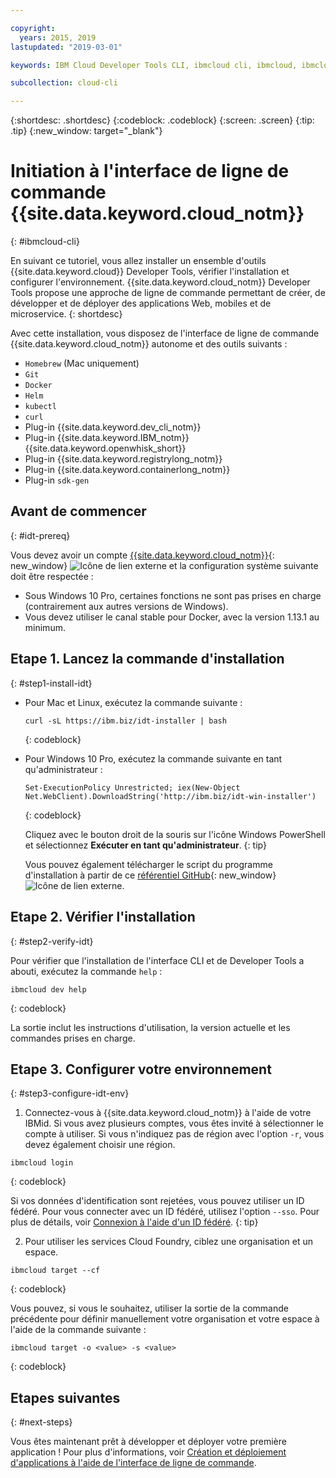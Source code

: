 ```yaml
---

copyright:
  years: 2015, 2019
lastupdated: "2019-03-01"

keywords: IBM Cloud Developer Tools CLI, ibmcloud cli, ibmcloud, ibmcloud dev, cli, plugin, plug-in, command line, command-line, developer tools

subcollection: cloud-cli

---
```


{:shortdesc: .shortdesc}
{:codeblock: .codeblock}
{:screen: .screen}
{:tip: .tip}
{:new_window: target="_blank"}

# Initiation à l'interface de ligne de commande {{site.data.keyword.cloud_notm}}
{: #ibmcloud-cli}

En suivant ce tutoriel, vous allez installer un ensemble d'outils {{site.data.keyword.cloud}} Developer Tools, vérifier l'installation et configurer l'environnement. {{site.data.keyword.cloud_notm}} Developer Tools propose une approche de ligne de commande permettant de créer, de développer et de déployer des applications Web, mobiles et de microservice.
{: shortdesc}

Avec cette installation, vous disposez de l'interface de ligne de commande {{site.data.keyword.cloud_notm}} autonome et des outils suivants :

* `Homebrew` (Mac uniquement)
* `Git`
* `Docker`
* `Helm`
* `kubectl`
* `curl`
* Plug-in {{site.data.keyword.dev_cli_notm}}
* Plug-in {{site.data.keyword.IBM_notm}} {{site.data.keyword.openwhisk_short}}
* Plug-in {{site.data.keyword.registrylong_notm}}
* Plug-in {{site.data.keyword.containerlong_notm}}
* Plug-in `sdk-gen`

## Avant de commencer
{: #idt-prereq}

Vous devez avoir un compte [{{site.data.keyword.cloud_notm}}](https://cloud.ibm.com/){: new_window} ![Icône de lien externe](../icons/launch-glyph.svg "Icône de lien externe") et la configuration système suivante doit être respectée :

* Sous Windows 10 Pro, certaines fonctions ne sont pas prises en charge (contrairement aux autres versions de Windows).
* Vous devez utiliser le canal stable pour Docker, avec la version 1.13.1 au minimum.

## Etape 1. Lancez la commande d'installation
{: #step1-install-idt}

* Pour Mac et Linux, exécutez la commande suivante :
  ```
  curl -sL https://ibm.biz/idt-installer | bash
  ```
  {: codeblock}

* Pour Windows 10 Pro, exécutez la commande suivante en tant qu'administrateur :
  ```
  Set-ExecutionPolicy Unrestricted; iex(New-Object Net.WebClient).DownloadString('http://ibm.biz/idt-win-installer')
  ```
  {: codeblock}

  Cliquez avec le bouton droit de la souris sur l'icône Windows PowerShell et sélectionnez **Exécuter en tant qu'administrateur**.
  {: tip}

  Vous pouvez également télécharger le script du programme d'installation à partir de ce [référentiel GitHub](https://github.com/IBM-Cloud/ibm-cloud-developer-tools){: new_window} ![Icône de lien externe](../icons/launch-glyph.svg "Icône de lien externe").

<!--Uncomment when this linked topic goes to prod.
  For the steps to install these tools manually, see [Installing the {{site.data.keyword.cloud_notm}} developer tools CLI plug-in components manually](/docs/cli?topic=cloud-cli-install-devtools-manually#install-devtools-manually).
-->

## Etape 2. Vérifier l'installation
{: #step2-verify-idt}

Pour vérifier que l'installation de l'interface CLI et de Developer Tools a abouti, exécutez la commande `help` :
```
ibmcloud dev help
```
{: codeblock}

La sortie inclut les instructions d'utilisation, la version actuelle et les commandes prises en charge.

## Etape 3. Configurer votre environnement
{: #step3-configure-idt-env}

1. Connectez-vous à {{site.data.keyword.cloud_notm}} à l'aide de votre IBMid. Si vous avez plusieurs comptes, vous êtes invité à sélectionner le compte à utiliser. Si vous n'indiquez pas de région avec l'option `-r`, vous devez également choisir une région.
  ```
  ibmcloud login
  ```
  {: codeblock}
  
  Si vos données d'identification sont rejetées, vous pouvez utiliser un ID fédéré. Pour vous connecter avec un ID fédéré, utilisez l'option `--sso`. Pour plus de détails, voir [Connexion à l'aide d'un ID fédéré](/docs/iam/federated_id?topic=iam-federated_id#federated_id).
  {: tip}

2. Pour utiliser les services Cloud Foundry, ciblez une organisation et un espace.
  ```
  ibmcloud target --cf
  ```
  {: codeblock}

  Vous pouvez, si vous le souhaitez, utiliser la sortie de la commande précédente pour définir manuellement votre organisation et votre espace à l'aide de la commande suivante :
  ```
  ibmcloud target -o <value> -s <value>
  ```
  {: codeblock}

## Etapes suivantes
{: #next-steps}

Vous êtes maintenant prêt à développer et déployer votre première application ! Pour plus d'informations, voir [Création et déploiement d'applications à l'aide de l'interface de ligne de commande](/docs/apps?topic=creating-apps-create-deploy-app-cli#create-deploy-app-cli).
